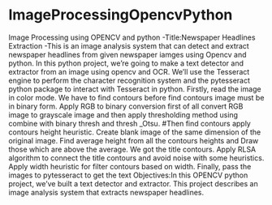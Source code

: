 
# ImageProcessingOpencvPython
Image Processing using OPENCV and python
-Title:Newspaper Headlines Extraction
-This is an image analysis system that can detect and extract newspaper headlines from given newspaper iamges using Opencv and python. In this python project,
we’re going to make a text detector and extractor from an image 
using opencv and OCR. 
We’ll use the Tesseract engine to perform the character recognition system and the pytesseract python package to interact with Tesseract in python.
Firstly, read the image in color mode. We have to find contours before find contours image must be in binary form.
Apply RGB to binary conversion first of all convert RGB image to grayscale image 
and then apply thresholding method using combine with binary thresh and 
thresh _Otsu. 
#Then find contours apply contours height heuristic. Create blank image of the same dimension of the original image. Find average height from all the contours 
heights and Draw those which are above the average. We got the title contours.
Apply RLSA algorithm to connect the title contours and avoid noise with some heuristics. 
Apply width heuristic for filter contours based on width. Finally, pass the images to pytesseract to get the text
Objectives:In this OPENCV python project, we’ve built a text detector and extractor. This project describes an image analysis system that extracts newspaper headlines. 

